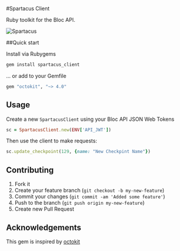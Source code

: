 #Spartacus Client

Ruby toolkit for the Bloc API.

![Spartacus](http://bloc-global-assets.s3.amazonaws.com/spartacus.png)

##Quick start

Install via Rubygems

```bash
gem install spartacus_client
```

... or add to your Gemfile

```ruby
gem "octokit", "~> 4.0"
```

## Usage

Create a new `SpartacusClient` using your Bloc API JSON Web Tokens
```ruby
sc = SpartacusClient.new(ENV['API_JWT'])
```

Then use the client to make requests:

```ruby
sc.update_checkpoint(129, {name: "New Checkpint Name"})
```

## Contributing

1. Fork it
2. Create your feature branch (`git checkout -b my-new-feature`)
3. Commit your changes (`git commit -am 'Added some feature'`)
4. Push to the branch (`git push origin my-new-feature`)
5. Create new Pull Request

## Acknowledgements

This gem is inspired by [octokit](https://github.com/octokit)

